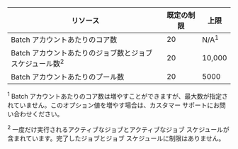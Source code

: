 **リソース**|**既定の制限**|**上限**
---|---|---
Batch アカウントあたりのコア数|20|N/A<sup>1</sup>
Batch アカウントあたりのジョブ数とジョブ スケジュール数<sup>2</sup>|20|10,000
Batch アカウントあたりのプール数|20|5000

<sup>1</sup> Batch アカウントあたりのコア数は増やすことができますが、最大数が指定されていません。このオプション値を増やす場合は、カスタマー サポートにお問い合わせください。

<sup>2</sup> 一度だけ実行されるアクティブなジョブとアクティブなジョブ スケジュールが含まれています。完了したジョブとジョブ スケジュールに制限はありません。

<!---HONumber=AcomDC_0615_2016-->